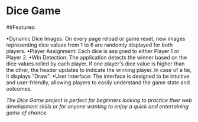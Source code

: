 # Dice Game

##Features:

•Dynamic Dice Images: On every page reload or game reset, new images representing dice values from 1 to 6 are randomly displayed for both players.
•Player Assignment: Each dice is assigned to either Player 1 or Player 2.
•Win Detection: The application detects the winner based on the dice values rolled by each player. If one player's dice value is higher than the other, the header updates to indicate the winning player. In case of a tie, it displays "Draw".
•User Interface: The interface is designed to be intuitive and user-friendly, allowing players to easily understand the game state and outcomes.

*The Dice Game project is perfect for beginners looking to practice their web development skills or for anyone wanting to enjoy a quick and entertaining game of chance.*
